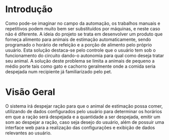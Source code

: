 # Introdução
Como pode-se imaginar no campo da automação, os trabalhos manuais e repetitivos podem muito bem ser substituídos por máquinas, e neste caso não é diferente.
A ideia do projeto se trata em desenvolver um produto que forneça alimento para animais de estimação automaticamente, sendo programado o horário de refeição e a porção de alimento pelo próprio usuário. Esta solução destaca-se pelo controle que o usuário tem sob o funcionamento do circuito dando-o autonomia para qual como deseja tratar seu animal. A solução deste problema se limita a animais de pequeno a médio porte tais como gato e cachorro geralmente onde a comida seria despejada num recipiente já familiarizado pelo pet.

# Visão Geral
O sistema irá despejar ração para que o animal de estimação possa comer, utilizando de dados configurados pelo usuário para determinar os horários em que a ração será despejada e a quantidade a ser despejada, emitir um som ao despejar a ração, caso seja desejo do usuário, além de possuir uma interface web para a realização das configurações e exibição de dados relevantes ao usuário.
